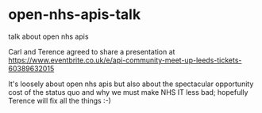 # open-nhs-apis-talk

talk about open nhs apis 

Carl and Terence agreed to share a presentation at https://www.eventbrite.co.uk/e/api-community-meet-up-leeds-tickets-60389632015

It's loosely about open nhs apis but also about the spectacular opportunity cost of the status quo and why we must make NHS IT less bad; hopefully Terence will fix all the things :-)

